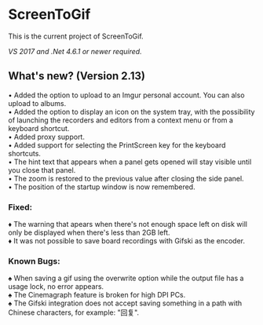 ﻿# ScreenToGif  

This is the current project of ScreenToGif.  

_VS 2017 and .Net 4.6.1 or newer required._


## What's new? (Version 2.13)

• Added the option to upload to an Imgur personal account. You can also upload to albums.  
• Added the option to display an icon on the system tray, with the possibility of launching the recorders and editors from a context menu or from a keyboard shortcut.  
• Added proxy support.  
• Added support for selecting the PrintScreen key for the keyboard shortcuts.  
• The hint text that appears when a panel gets opened will stay visible until you close that panel.  
• The zoom is restored to the previous value after closing the side panel.   
• The position of the startup window is now remembered.  

### Fixed:

♦ The warning that apears when there's not enough space left on disk will only be displayed when there's less than 2GB left.  
♦ It was not possible to save board recordings with Gifski as the encoder.  

### Known Bugs:

♠ When saving a gif using the overwrite option while the output file has a usage lock, no error appears.  
♠ The Cinemagraph feature is broken for high DPI PCs.  
♠ The Gifski integration does not accept saving something in a path with Chinese characters, for example: "回复".  
